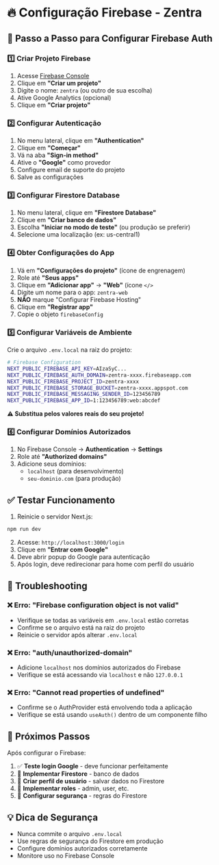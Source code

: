 # 🔥 Configuração Firebase - Zentra

## 🚀 Passo a Passo para Configurar Firebase Auth

### 1️⃣ **Criar Projeto Firebase**

1. Acesse [Firebase Console](https://console.firebase.google.com)
2. Clique em **"Criar um projeto"**
3. Digite o nome: `zentra` (ou outro de sua escolha)
4. Ative Google Analytics (opcional)
5. Clique em **"Criar projeto"**

### 2️⃣ **Configurar Autenticação**

1. No menu lateral, clique em **"Authentication"**
2. Clique em **"Começar"**
3. Vá na aba **"Sign-in method"**
4. Ative o **"Google"** como provedor
5. Configure email de suporte do projeto
6. Salve as configurações

### 3️⃣ **Configurar Firestore Database**

1. No menu lateral, clique em **"Firestore Database"**
2. Clique em **"Criar banco de dados"**
3. Escolha **"Iniciar no modo de teste"** (ou produção se preferir)
4. Selecione uma localização (ex: us-central1)

### 4️⃣ **Obter Configurações do App**

1. Vá em **"Configurações do projeto"** (ícone de engrenagem)
2. Role até **"Seus apps"**
3. Clique em **"Adicionar app"** → **"Web"** (ícone `</>`
4. Digite um nome para o app: `zentra-web`
5. **NÃO** marque "Configurar Firebase Hosting"
6. Clique em **"Registrar app"**
7. Copie o objeto `firebaseConfig`

### 5️⃣ **Configurar Variáveis de Ambiente**

Crie o arquivo `.env.local` na raiz do projeto:

```bash
# Firebase Configuration
NEXT_PUBLIC_FIREBASE_API_KEY=AIzaSyC...
NEXT_PUBLIC_FIREBASE_AUTH_DOMAIN=zentra-xxxx.firebaseapp.com
NEXT_PUBLIC_FIREBASE_PROJECT_ID=zentra-xxxx
NEXT_PUBLIC_FIREBASE_STORAGE_BUCKET=zentra-xxxx.appspot.com
NEXT_PUBLIC_FIREBASE_MESSAGING_SENDER_ID=123456789
NEXT_PUBLIC_FIREBASE_APP_ID=1:123456789:web:abcdef
```

**⚠️ Substitua pelos valores reais do seu projeto!**

### 6️⃣ **Configurar Domínios Autorizados**

1. No Firebase Console → **Authentication** → **Settings**
2. Role até **"Authorized domains"**
3. Adicione seus domínios:
   - `localhost` (para desenvolvimento)
   - `seu-dominio.com` (para produção)

## ✅ **Testar Funcionamento**

1. Reinicie o servidor Next.js:
```bash
npm run dev
```

2. Acesse: `http://localhost:3000/login`
3. Clique em **"Entrar com Google"**
4. Deve abrir popup do Google para autenticação
5. Após login, deve redirecionar para home com perfil do usuário

## 🔧 **Troubleshooting**

### ❌ **Erro: "Firebase configuration object is not valid"**
- Verifique se todas as variáveis em `.env.local` estão corretas
- Confirme se o arquivo está na raiz do projeto
- Reinicie o servidor após alterar `.env.local`

### ❌ **Erro: "auth/unauthorized-domain"**  
- Adicione `localhost` nos domínios autorizados do Firebase
- Verifique se está acessando via `localhost` e não `127.0.0.1`

### ❌ **Erro: "Cannot read properties of undefined"**
- Confirme se o AuthProvider está envolvendo toda a aplicação
- Verifique se está usando `useAuth()` dentro de um componente filho

## 📱 **Próximos Passos**

Após configurar o Firebase:

1. ✅ **Teste login Google** - deve funcionar perfeitamente
2. 🚧 **Implementar Firestore** - banco de dados
3. 🚧 **Criar perfil de usuário** - salvar dados no Firestore
4. 🚧 **Implementar roles** - admin, user, etc.
5. 🚧 **Configurar segurança** - regras do Firestore

## 💡 **Dica de Segurança**

- Nunca commite o arquivo `.env.local`
- Use regras de segurança do Firestore em produção
- Configure domínios autorizados corretamente
- Monitore uso no Firebase Console
